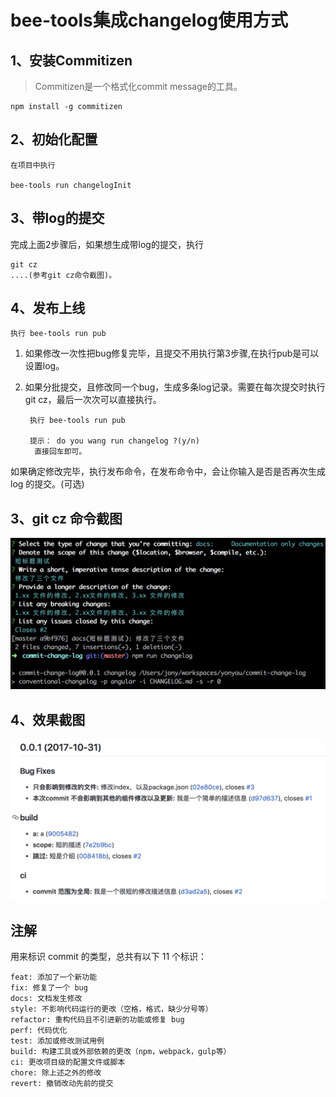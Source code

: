 # bee-tools集成changelog使用方式

## 1、安装Commitizen

> Commitizen是一个格式化commit message的工具。

    npm install -g commitizen
    


## 2、初始化配置
    
    在项目中执行  
    
    bee-tools run changelogInit

## 3、带log的提交

完成上面2步骤后，如果想生成带log的提交，执行
    
    git cz
    ....(参考git cz命令截图)。
    
## 4、发布上线
    
    执行 bee-tools run pub

1. 如果修改一次性把bug修复完毕，且提交不用执行第3步骤,在执行pub是可以设置log。
2. 如果分批提交，且修改同一个bug，生成多条log记录。需要在每次提交时执行git cz，最后一次次可以直接执行。

        执行 bee-tools run pub
     
        提示： do you wang run changelog ?(y/n)
         直接回车即可。

如果确定修改完毕，执行发布命令，在发布命令中，会让你输入是否是否再次生成log 的提交。(可选)


## 3、git cz 命令截图
![](media/15093486333182/15094390880861.jpg)

## 4、效果截图
![](media/15093486333182/15094393010120.jpg)


## 注解

用来标识 commit 的类型，总共有以下 11 个标识：

	feat: 添加了一个新功能
	fix: 修复了一个 bug
	docs: 文档发生修改
	style: 不影响代码运行的更改（空格，格式，缺少分号等）
	refactor: 重构代码且不引进新的功能或修复 bug
	perf: 代码优化
	test: 添加或修改测试用例
	build: 构建工具或外部依赖的更改（npm，webpack，gulp等）
	ci: 更改项目级的配置文件或脚本
	chore: 除上述之外的修改
	revert: 撤销改动先前的提交


